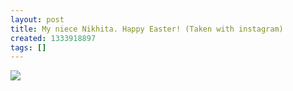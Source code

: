 ```yaml
---
layout: post
title: My niece Nikhita. Happy Easter! (Taken with instagram)
created: 1333918897
tags: []
---
```

![](http://29.media.tumblr.com/tumblr_m26iepoka01rsr8w3o1_500.jpg)



